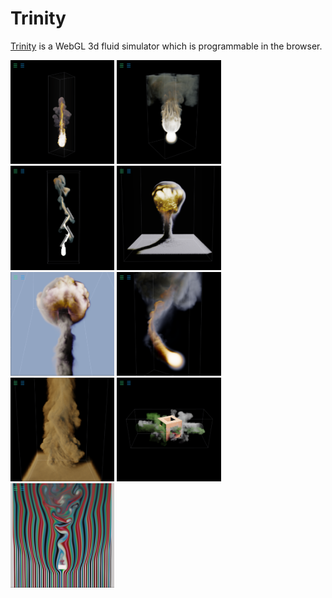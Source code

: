
# Trinity

<a href="https://portsmouth.github.io/Trinity/">Trinity</a> is a WebGL 3d fluid simulator which is programmable in the browser.

<a href='https://portsmouth.github.io/Trinity/?preset="Basic-plume"'><img src="./thumbs/Basic-plume.png" width="33%"/></a>
<a href='https://portsmouth.github.io/Trinity/?preset="Plume & sphere collider I"'><img src="./thumbs/Plume-sphere.png" width="33%"/></a>
<a href='https://portsmouth.github.io/Trinity/?preset="Plume & walls"'><img src="./thumbs/Plume-walls.png" width="33%"/></a>
<a href='https://portsmouth.github.io/Trinity/?preset="Nuke"'><img src="./thumbs/nuke.png" width="33%"/></a>
<a href='https://portsmouth.github.io/Trinity/?preset="Nuke II"'><img src="./thumbs/nuke-II.png" width="33%"/></a>
<a href='https://portsmouth.github.io/Trinity/?preset="Moving fireball III"'><img src="./thumbs/fireball.png" width="33%"/></a>
<a href='https://portsmouth.github.io/Trinity/?preset="Dust devil"'><img src="./thumbs/dust-devil.png" width="33%"/></a>
<a href='https://portsmouth.github.io/Trinity/?preset="Dye collision"'><img src="./thumbs/Dye-collision.png" width="33%"/></a>
<a href='https://portsmouth.github.io/Trinity/?preset="Vortex street"'><img src="./thumbs/vortex-street.png" width="33%"/></a>


